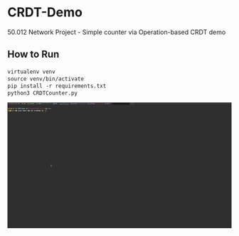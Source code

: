 # CRDT-Demo
50.012 Network Project - Simple counter via Operation-based CRDT demo

## How to Run

```:bash
virtualenv venv
source venv/bin/activate
pip install -r requirements.txt
python3 CRDTCounter.py
```

![CRDT Counter Demo](./docs/crdt-counter.gif)

